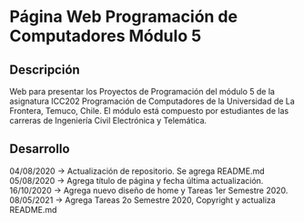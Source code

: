 # Página Web Programación de Computadores Módulo 5
## Descripción
Web para presentar los Proyectos de Programación del módulo 5 de la asignatura ICC202 Programación de Computadores de la Universidad de La Frontera, Temuco, Chile. El módulo está compuesto por estudiantes de las carreras de Ingeniería Civil Electrónica y Telemática.

## Desarrollo
04/08/2020 -> Actualización de repositorio. Se agrega README.md  
05/08/2020 -> Agrega título de página y fecha última actualización.<br/>
16/10/2020 -> Agrega nuevo diseño de home y Tareas 1er Semestre 2020.<br/>
08/05/2021 -> Agrega Tareas 2o Semestre 2020, Copyright y actualiza README.md<br/>
